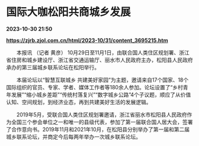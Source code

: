 # 国际大咖松阳共商城乡发展

**2023-10-30 21:50**

**https://zjrb.zjol.com.cn/html/2023-10/31/content_3695215.htm**

　　本报讯 （记者 黄彦） 10月29日至11月1日，由联合国人类住区规划署、浙江省住房和城乡建设厅、浙江省交通运输厅、丽水市人民政府主办，松阳县人民政府承办的第三届城乡联系论坛在松阳举行。

　　本届论坛以“智慧互联城乡 共建美好家园”为主题，邀请来自17个国家、18个国际组织的官员、专家、学者、媒体工作者等180余人参加。论坛设置了“乡村青年发展”“缩小城乡差距”“传统村落复兴”“数字城乡公路”4个子议题，顺应了从价值认知、空间规划，到经济业态，再到共建美好生活的发展逻辑。

　　2019年5月，受联合国人类住区规划署邀请，浙江省丽水市松阳县人民政府作为全国三个参会单位之一和唯一的县级代表，参加了第一届联合国人居大会，签署了合作意向书。2019年11月和2021年10月，在松阳县分别举办了第一届和第二届城乡联系论坛，并商定今后每两年举办一次城乡联系论坛。